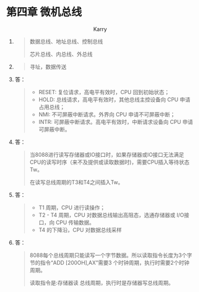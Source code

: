 # 第四章 微机总线

<center>Karry</center>

1. > 数据总线、地址总线、控制总线
   >
   > 芯片总线、内总线、外总线

2. > 寻址，数据传送

6. 答：

   > - RESET: 复位请求，高电平有效时，CPU 回到初始状态；
   > - HOLD: 总线请求，高电平有效时，其他总线主控设备向 CPU 申请占用总线；
   > - NMI: 不可屏蔽中断请求。外界向 CPU 申请不可屏蔽中断；
   > - INTR: 可屏蔽中断请求。高电平有效时，中断请求设备向 CPU 申请可屏蔽中断。

9. 答：

   > 当8088进行读写存储器或IO接口时，如果存储器或IO接口无法满足CPU的读写时序（来不及提供或读取数据时)，需要CPU插入等待状态Tw。
   >
   > 在读写总线周期的T3和T4之间插入Tw。

10. 答：

    > - T1 周期，CPU 进行读操作；
    > - T2 - T4 周期，CPU 对数据总线输出高阻态，选通存储器或 I/O接口，向 CPU 传输数据。
    > - T4 的下降沿，CPU 对数据总线采样

11. 答：

    > 8088每个总线周期只能读写一个字节数据。所以读取指令长度为3个字节的指令“ADD [200OH],AX”需要3 个时钟周期，执行时需要2个时钟周期。
    >
    > 读取指令是:存储器读 总线周期，执行时是存储器写总线周期。